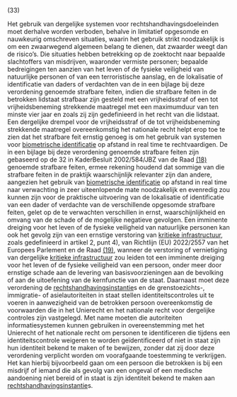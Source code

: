 (33)

Het gebruik van dergelijke systemen voor rechtshandhavingsdoeleinden moet derhalve worden verboden, behalve in limitatief opgesomde en nauwkeurig omschreven situaties, waarin het gebruik strikt noodzakelijk is om een zwaarwegend algemeen belang te dienen, dat zwaarder weegt dan de risico’s. Die situaties hebben betrekking op de zoektocht naar bepaalde slachtoffers van misdrijven, waaronder vermiste personen; bepaalde bedreigingen ten aanzien van het leven of de fysieke veiligheid van natuurlijke personen of van een terroristische aanslag, en de lokalisatie of identificatie van daders of verdachten van de in een bijlage bij deze verordening genoemde strafbare feiten, indien die strafbare feiten in de betrokken lidstaat strafbaar zijn gesteld met een vrijheidsstraf of een tot vrijheidsbeneming strekkende maatregel met een maximumduur van ten minste vier jaar en zoals zij zijn gedefinieerd in het recht van die lidstaat. Een dergelijke drempel voor de vrijheidsstraf of de tot vrijheidsbeneming strekkende maatregel overeenkomstig het nationale recht helpt erop toe te zien dat het strafbare feit ernstig genoeg is om het gebruik van systemen voor [biometrische identificatie](a3.md#^bioid) op afstand in real time te rechtvaardigen. De in een bijlage bij deze verordening genoemde strafbare feiten zijn gebaseerd op de 32 in KaderBesluit 2002/584/JBZ van de Raad [(18)](#ntr18-L_202401689NL.000101-E0018) genoemde strafbare feiten, ermee rekening houdend dat sommige van die strafbare feiten in de praktijk waarschijnlijk relevanter zijn dan andere, aangezien het gebruik van [biometrische identificatie](a3.md#^bioid) op afstand in real time naar verwachting in zeer uiteenlopende mate noodzakelijk en evenredig zou kunnen zijn voor de praktische uitvoering van de lokalisatie of identificatie van een dader of verdachte van de verschillende opgesomde strafbare feiten, gelet op de te verwachten verschillen in ernst, waarschijnlijkheid en omvang van de schade of de mogelijke negatieve gevolgen. Een imminente dreiging voor het leven of de fysieke veiligheid van natuurlijke personen kan ook het gevolg zijn van een ernstige verstoring van [kritieke infrastructuur](a3.md#^kritin), zoals gedefinieerd in artikel 2, punt 4), van Richtlijn (EU) 2022/2557 van het Europees Parlement en de Raad [(19)](#ntr19-L_202401689NL.000101-E0019), wanneer de verstoring of vernietiging van dergelijke [kritieke infrastructuur](a3.md#^kritin) zou leiden tot een imminente dreiging voor het leven of de fysieke veiligheid van een persoon, onder meer door ernstige schade aan de levering van basisvoorzieningen aan de bevolking of aan de uitoefening van de kernfunctie van de staat. Daarnaast moet deze verordening de [rechtshandhavingsinstantie](a3.md#^rhi)s en de grenstoezichts-, immigratie- of asielautoriteiten in staat stellen identiteitscontroles uit te voeren in aanwezigheid van de betrokken persoon overeenkomstig de voorwaarden die in het Unierecht en het nationale recht voor dergelijke controles zijn vastgelegd. Met name moeten die autoriteiten informatiesystemen kunnen gebruiken in overeenstemming met het Unierecht of het nationale recht om personen te identificeren die tijdens een identiteitscontrole weigeren te worden geïdentificeerd of niet in staat zijn hun identiteit bekend te maken of te bewijzen, zonder dat zij door deze verordening verplicht worden om voorafgaande toestemming te verkrijgen. Het kan hierbij bijvoorbeeld gaan om een persoon die betrokken is bij een misdrijf of iemand die als gevolg van een ongeval of een medische aandoening niet bereid of in staat is zijn identiteit bekend te maken aan [rechtshandhavingsinstantie](a3.md#^rhi)s.
